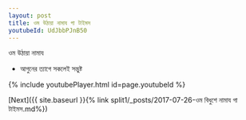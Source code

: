 ```yaml
---
layout: post
title: ওম উঠায়া নামায গা টাইমস
youtubeId: UdJbbPJnB50
---
```

 
 
 ওম উঠায়া নামায  
 
 -  আগুনের ত্যাগে সকলেই সন্তুষ্ট 
 
  
 
  
 
 
 
 
 
 


{% include youtubePlayer.html id=page.youtubeId %}
 
[Next]({{ site.baseurl }}{% link  split1/_posts/2017-07-26-ওম বিধুশে নামায গা টাইমস.md%})
 
